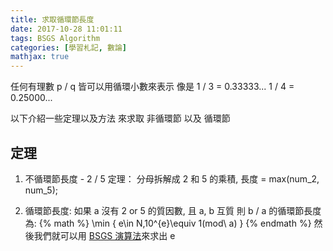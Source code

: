 ```yaml
---
title: 求取循環節長度
date: 2017-10-28 11:01:11
tags: BSGS Algorithm
categories: [學習札記, 數論]
mathjax: true
---
```


任何有理數 p / q 皆可以用循環小數來表示
像是 
1 / 3 = 0.33333...
1 / 4 = 0.25000...

以下介紹一些定理以及方法
來求取 非循環節 以及 循環節

## 定理

1. 不循環節長度 - 2 / 5 定理：
分母拆解成 2 和 5 的乘積, 長度 = max(num_2, num_5);

2. 循環節長度: 如果 a 沒有 2 or 5 的質因數, 且 a, b 互質
則 b / a 的循環節長度為: {% math %} \min \{ e\in N,10^{e}\equiv 1(mod\ a) \} {% endmath %}
然後我們就可以用 [BSGS 演算法](http://abcd40404.github.io/2017/10/28/BSGS-Algorithm/)來求出 e


